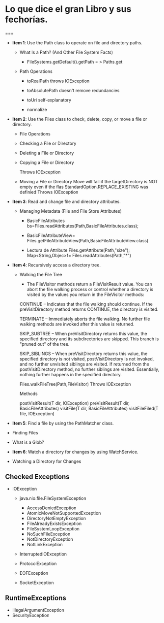 # Lo que dice el gran Libro y sus fechorías.
===
+ **Item 1**: Use the Path class to operate on file and directory paths.

  * What Is a Path? (And Other File System Facts)
    * FileSystems.getDefault().getPath = > Paths.get
  * Path Operations

     * toRealPath throws IOException
     
     * toAbsolutePath doesn't remove redundancies
     
     * toUri self-explanatory

     * normalize
+ **Item 2**: Use the Files class to check, delete, copy, or move a file or directory.

  * File Operations

  * Checking a File or Directory

  * Deleting a File or Directory

  * Copying a File or Directory
    
    Throws IOException

  * Moving a File or Directory
    Move will fail if the targetDirectory is NOT empty even if the flas StandardOption.REPLACE_EXISTING was definied 
    Throws IOException

+ **Item 3**: Read and change file and directory attributes.

  * Managing Metadata (File and File Store Attributes)
    
    
    * BasicFileAttributes bs=Files.readAttributes(Path,BasicFileAttributes.class);
    * BasicFileAttributeView= Files.getFileAttributeView(Path,BasicFileAttributeView.class)
    

    * Lectura de Attribute
      Files.getAttribute(Path,"size");
      Map<String,Objec>f= Files.readAttributes(Path,"*")   
 
* **Item 4**: Recursively access a directory tree.

  * Walking the File Tree
    
    * The FileVisitor methods return a FileVisitResult value. You can abort the file walking process or control whether a directory is visited by the values you return in the FileVisitor methods:

     CONTINUE – Indicates that the file walking should continue. If the preVisitDirectory method returns CONTINUE, the directory is visited.


     TERMINATE – Immediately aborts the file walking. No further file walking methods are invoked after this value is returned.


     SKIP_SUBTREE – When preVisitDirectory returns this value, the specified directory and its subdirectories are skipped. This branch is "pruned out" of the tree.


     SKIP_SIBLINGS – When preVisitDirectory returns this value, the specified directory is not visited, postVisitDirectory is not invoked, and no further unvisited siblings are visited. If returned from the postVisitDirectory method, no further siblings are visited. Essentially, nothing further happens in the specified directory.

     Files.walkFileTree(Path,FileVisitor) Throws IOException
	   
     Methods
     
     postVisitResult(T dir, IOException)
     preVisitResult(T dir, BasicFileAttributes)
     visitFile(T dir, BasicFileAttributes)
     visitFileFiled(T file, IOException)

+  **Item 5**: Find a file by using the PathMatcher class.

  * Finding Files

  * What is a Glob?

+  **Item 6**: Watch a directory for changes by using WatchService.

  * Watching a Directory for Changes

## Checked Exceptions

+ IOException

  * java.nio.file.FileSystemException
  
    * AccessDeniedException
    * AtomicMoveNotSupportedException
    * DirectoryNotEmptyException
    * FileAlreadyExistsException
    * FileSystemLoopException
    * NoSuchFileException
    * NotDirectoryException
    * NotLinkException
  
  * InterruptedIOException
  
  * ProtocolException
 
  *  EOFException
 
  *  SocketException

## RuntimeExceptions

+ IllegalArgumentException
+ SecurityException
